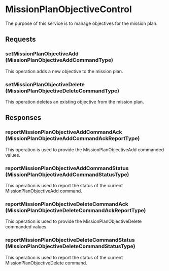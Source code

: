 # MissionPlanObjectiveControl
The purpose of this service is to manage objectives for the mission plan.

## Requests
### setMissionPlanObjectiveAdd (MissionPlanObjectiveAddCommandType)
This operation adds a new objective to the mission plan.
### setMissionPlanObjectiveDelete (MissionPlanObjectiveDeleteCommandType)
This operation deletes an existing objective from the mission plan.

## Responses
### reportMissionPlanObjectiveAddCommandAck (MissionPlanObjectiveAddCommandAckReportType)
This operation is used to provide the MissionPlanObjectiveAdd commanded values.
### reportMissionPlanObjectiveAddCommandStatus (MissionPlanObjectiveAddCommandStatusType)
This operation is used to report the status of the current MissionPlanObjectiveAdd command.
### reportMissionPlanObjectiveDeleteCommandAck (MissionPlanObjectiveDeleteCommandAckReportType)
This operation is used to provide the MissionPlanObjectiveDelete commanded values.
### reportMissionPlanObjectiveDeleteCommandStatus (MissionPlanObjectiveDeleteCommandStatusType)
This operation is used to report the status of the current MissionPlanObjectiveDelete command.
